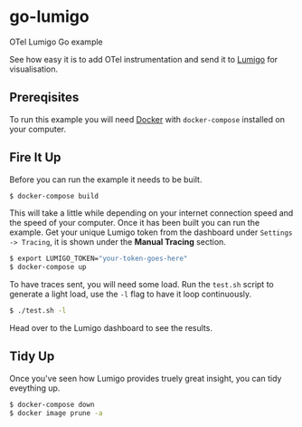 # go-lumigo
OTel Lumigo Go example

See how easy it is to add OTel instrumentation and send it to [Lumigo](https://lumigo.io) for visualisation.

## Prereqisites
To run this example you will need [Docker](https://docs.docker.com/engine/install/) with `docker-compose` installed on your computer.

## Fire It Up
Before you can run the example it needs to be built.

```bash
$ docker-compose build
```

This will take a little while depending on your internet connection speed and the speed of your computer. Once it has been built you can run the example. Get your unique Lumigo token from the dashboard under `Settings -> Tracing`, it is shown under the **Manual Tracing** section.

```bash
$ export LUMIGO_TOKEN="your-token-goes-here"
$ docker-compose up
```

To have traces sent, you will need some load. Run the `test.sh` script to generate a light load, use the `-l` flag to have it loop continuously.

```bash
$ ./test.sh -l
```

Head over to the Lumigo dashboard to see the results.

## Tidy Up
Once you've seen how Lumigo provides truely great insight, you can tidy eveything up.

```bash
$ docker-compose down
$ docker image prune -a
```
